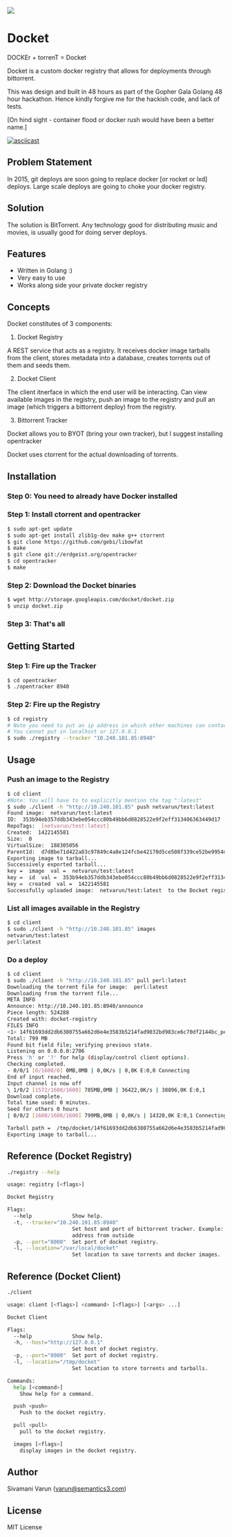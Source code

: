 ![](http://static2.stuff.co.nz/1318390536/513/5775513_600x400.jpg)

# Docket

DOCKEr + torrenT = Docket

Docket is a custom docker registry that allows for deployments through bittorrent.

This was design and built in 48 hours as part of the Gopher Gala Golang 48 hour hackathon.
Hence kindly forgive me for the hackish code, and lack of tests.

[On hind sight - container flood or docker rush would have been a better name.]

[![asciicast](https://asciinema.org/a/15752.png)](https://asciinema.org/a/15752)

## Problem Statement

In 2015, git deploys are soon going to replace docker [or rocket or lxd] deploys.
Large scale deploys are going to choke your docker registry.

## Solution

The solution is BitTorrent. Any technology good for distributing music and movies, is usually good for doing server deploys.

## Features

- Written in Golang :)
- Very easy to use
- Works along side your private docker registry

## Concepts

Docket constitutes of 3 components:

1. Docket Registry

A REST service that acts as a registry. It receives docker image tarballs from the client, stores metadata into a database,
creates torrents out of them and seeds them.

2. Docket Client

The client itnerface in which the end user will be interacting. Can view available images in the registry, push an image to the registry and pull an image (which triggers a bittorrent deploy) from the registry.

3. Bittorrent Tracker

Docket allows you to BYOT (bring your own tracker), but I suggest installing opentracker

Docket uses ctorrent for the actual downloading of torrents.

## Installation

### Step 0: You need to already have Docker installed

### Step 1: Install ctorrent and opentracker

```bash
$ sudo apt-get update
$ sudo apt-get install zlib1g-dev make g++ ctorrent
$ git clone https://github.com/gebi/libowfat
$ make
$ git clone git://erdgeist.org/opentracker
$ cd opentracker
$ make
```

### Step 2: Download the Docket binaries

```bash
$ wget http://storage.googleapis.com/docket/docket.zip
$ unzip docket.zip
```

### Step 3: That's all


## Getting Started

### Step 1: Fire up the Tracker

```bash
$ cd opentracker
$ ./opentracker 8940
```

### Step 2: Fire up the Registry

```bash
$ cd registry
# Note you need to put an ip address in which other machines can contact the tracker
# You cannot put in localhost or 127.0.0.1
$ sudo ./registry --tracker "10.240.101.85:8940"
```

## Usage

### Push an image to the Registry

```bash
$ cd client
#Note: You will have to to explicitly mention the tag ":latest"
$ sudo ./client -h "http://10.240.101.85" push netvarun/test:latest
Found image:  netvarun/test:latest
ID:  353b94eb357ddb343ebe054ccc80b49bb6d0828522e9f2eff313406363449d17
RepoTags:  [netvarun/test:latest]
Created:  1422145581
Size:  0
VirtualSize:  188305056
ParentId:  d7d8be71d422a83c97849c4a8e124fcbe42170d5ce508f339ce52be9954dc3b4
Exporting image to tarball...
Successively exported tarball...
key =  image  val =  netvarun/test:latest
key =  id  val =  353b94eb357ddb343ebe054ccc80b49bb6d0828522e9f2eff313406363449d17
key =  created  val =  1422145581
Successfully uploaded image:  netvarun/test:latest  to the Docket registry.
```

### List all images available in the Registry

```bash
$ cd client
$ sudo ./client -h "http://10.240.101.85" images
netvarun/test:latest
perl:latest

```

### Do a deploy

```bash
$ cd client
$ sudo ./client -h "http://10.240.101.85" pull perl:latest
Downloading the torrent file for image:  perl:latest
Downloading from the torrent file...
META INFO
Announce: http://10.240.101.85:8940/announce
Piece length: 524288
Created with: docket-registry
FILES INFO
<1> 14f61693dd2db6380755a662d6e4e3583b5214fad9032bd983ce6c70df2144bc_perl_latest.tar [838467072]
Total: 799 MB
Found bit field file; verifying previous state.
Listening on 0.0.0.0:2706
Press 'h' or '?' for help (display/control client options).
Checking completed.
- 0/0/1 [0/1600/0] 0MB,0MB | 0,0K/s | 0,0K E:0,0 Connecting
End of input reached.
Input channel is now off
\ 1/0/2 [1572/1600/1600] 785MB,0MB | 36422,0K/s | 38896,0K E:0,1
Download complete.
Total time used: 0 minutes.
Seed for others 0 hours
| 0/0/2 [1600/1600/1600] 799MB,0MB | 0,0K/s | 14320,0K E:0,1 Connecting

Tarball path =  /tmp/docket/14f61693dd2db6380755a662d6e4e3583b5214fad9032bd983ce6c70df2144bc_perl_latest.tar
Exporting image to tarball...
```

## Reference (Docket Registry)

```bash
./registry --help

usage: registry [<flags>]

Docket Registry

Flags:
  --help             Show help.
  -t, --tracker="10.240.101.85:8940"  
                     Set host and port of bittorrent tracker. Example: -host 10.240.101.85:8940 Note: This cannot be set to localhost, since this is the tracker in which all the torrents will be created with. They have to be some accessible ip
                     address from outside
  -p, --port="8000"  Set port of docket registry.
  -l, --location="/var/local/docket"  
                     Set location to save torrents and docker images.
```

## Reference (Docket Client)

```bash
./client 

usage: client [<flags>] <command> [<flags>] [<args> ...]

Docket Client

Flags:
  --help             Show help.
  -h, --host="http://127.0.0.1"  
                     Set host of docket registry.
  -p, --port="8000"  Set port of docket registry.
  -l, --location="/tmp/docket"  
                     Set location to store torrents and tarballs.

Commands:
  help [<command>]
    Show help for a command.

  push <push>
    Push to the docket registry.

  pull <pull>
    pull to the docket registry.

  images [<flags>]
    display images in the docket registry.

```

## Author 

Sivamani Varun (varun@semantics3.com)


## License

MIT License

